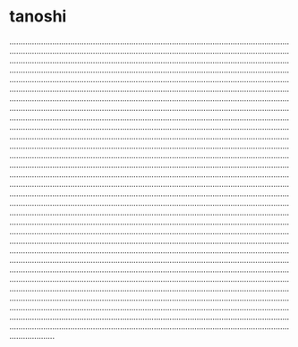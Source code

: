# tanoshi
........................................................................................................................................................................................................................................................................................................................................................................................................................................................................................................................................................................................................................................................................................................................................................................................................................................................................................................................................................................................................................................................................................................................................................................................................................................................................................................................................................................................................................................................................................................................................................................................................................................................................................................................................................................................................................................................................................................................................................................................................................................................................................................................................................................................................................................................................................................................................................................................................................................................................................................................................................................................................................................................................................................................................................................................................................................................................................................................................................................................................................................................................................................................................................................................................................................................................................................................................................................................................................................................................................................................................................................................................................................................................................................................................................................................................................................................................................................................................................................................................................